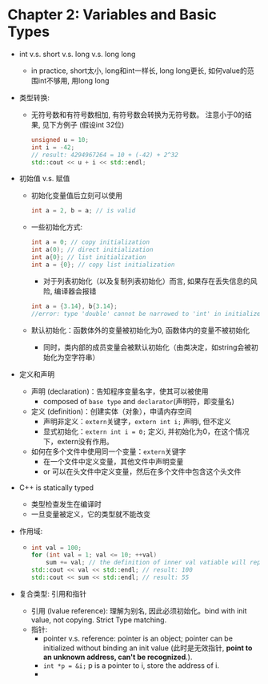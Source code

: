 # Chapter 2: Variables and Basic Types

- int v.s. short v.s. long v.s. long long
  - in practice, short太小, long和int一样长, long long更长, 如何value的范围int不够用, 用long long
- 类型转换:
  - 无符号数和有符号数相加, 有符号数会转换为无符号数。 注意小于0的结果, 见下方例子 (假设int 32位)

    ```c++
    unsigned u = 10;
    int i = -42;
    // result: 4294967264 = 10 + (-42) + 2^32
    std::cout << u + i << std::endl; 
    ```

- 初始值 v.s. 赋值
  - 初始化变量值后立刻可以使用

    ```c++
    int a = 2, b = a; // is valid
    ```

  - 一些初始化方式:

    ```c++
    int a = 0; // copy initialization
    int a(0); // direct initialization
    int a{0}; // list initialization
    int a = {0}; // copy list initialization
    ```

    - 对于列表初始化（以及复制列表初始化）而言, 如果存在丢失信息的风险, 编译器会报错

    ```c++
    int a = {3.14}, b{3.14};
    //error: type 'double' cannot be narrowed to 'int' in initializer list
    ```

  - 默认初始化：函数体外的变量被初始化为0, 函数体内的变量不被初始化
    - 同时，类内部的成员变量会被默认初始化（由类决定，如string会被初始化为空字符串）
- 定义和声明
  - 声明 (declaration)：告知程序变量名字，使其可以被使用
    - composed of ```base type``` and ```declarator```(声明符，即变量名)
  - 定义 (definition)：创建实体（对象），申请内存空间
    - 声明非定义：```extern```关键字，```extern int i;``` 声明i, 但不定义
    - 显式初始化：```extern int i = 0;``` 定义i, 并初始化为0，在这个情况下，extern没有作用。
  - 如何在多个文件中使用同一个变量：```extern```关键字
    - 在一个文件中定义变量，其他文件中声明变量
    - or 可以在头文件中定义变量，然后在多个文件中包含这个头文件
- C++ is statically typed
  - 类型检查发生在编译时
  - 一旦变量被定义，它的类型就不能改变
- 作用域:

  - ```c++
    int val = 100;
    for (int val = 1; val <= 10; ++val)
        sum += val; // the definition of inner val vatiable will replace the outer val variable in the inner scope
    std::cout << val << std::endl; // result: 100
    std::cout << sum << std::endl; // result: 55
    ```
- 复合类型: 引用和指针
  - 引用 (lvalue reference): 理解为别名, 因此必须初始化。bind with init value, not copying. Strict Type matching.
  - 指针: 
    - pointer v.s. reference: pointer is an object; pointer can be initialized without binding an init value (此时是无效指针, **point to an unknown address, can't be recognized**.).
    - ```int *p = &i;``` p is a pointer to i, store the address of i.
    - 
